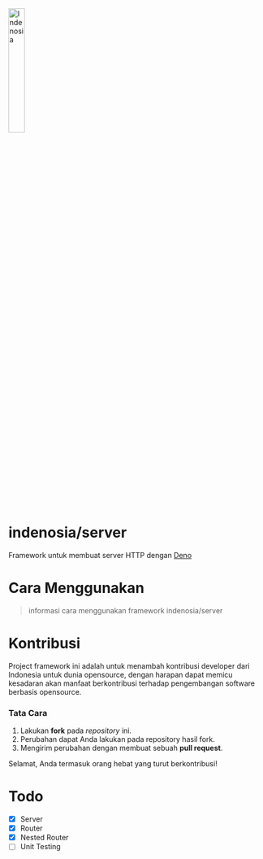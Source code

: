 <div>
  <img src="https://raw.githubusercontent.com/indenosia/server/master/docs/assets/logo.png" alt="Indenosia" width="25%" />
</div>

# indenosia/server
Framework untuk membuat server HTTP dengan <a href="https://deno.land/" target="_blank">Deno</a>

# Cara Menggunakan
> informasi cara menggunakan framework indenosia/server

# Kontribusi
Project framework ini adalah untuk menambah kontribusi developer dari Indonesia untuk dunia opensource,
dengan harapan dapat memicu kesadaran akan manfaat berkontribusi terhadap pengembangan software berbasis opensource.

### Tata Cara
1. Lakukan **fork** pada *repository* ini.
2. Perubahan dapat Anda lakukan pada repository hasil fork.
3. Mengirim perubahan dengan membuat sebuah **pull request**.

Selamat, Anda termasuk orang hebat yang turut berkontribusi!

# Todo
- [x] Server
- [x] Router
- [x] Nested Router
- [ ] Unit Testing
